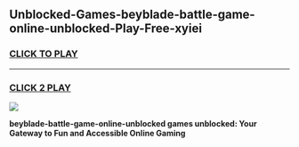 
## Unblocked-Games-beyblade-battle-game-online-unblocked-Play-Free-xyiei
<h3>
<a href="https://premium76.site?title=beyblade-battle-game-online-unblocked&ref=10A">CLICK TO PLAY</a></h3>
<hr>

<h3>
<a href="https://premium76.site?title=beyblade-battle-game-online-unblocked&ref=10A">CLICK 2 PLAY</a>
  
</h3>

<a href="https://premium76.site?title=beyblade-battle-game-online-unblocked&ref=10A"><img src="https://clearcache.store/games.png"></a>


**beyblade-battle-game-online-unblocked games unblocked: Your Gateway to Fun and Accessible Online Gaming**
